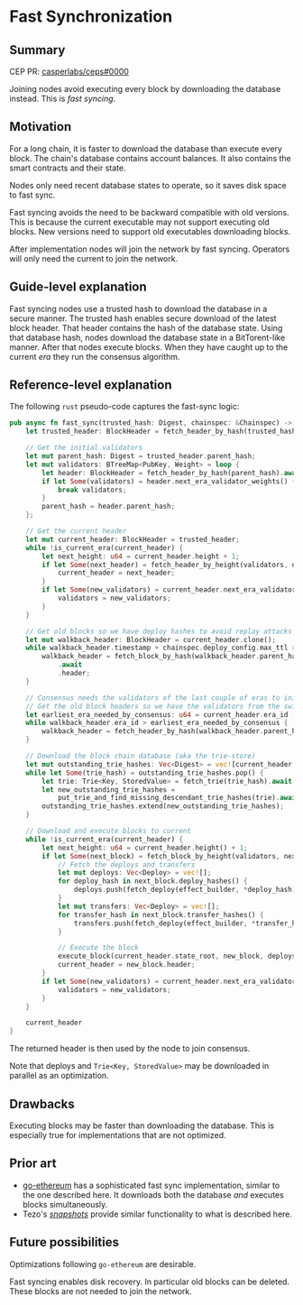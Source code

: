 # Fast Synchronization

## Summary

[summary]: #summary

CEP PR: [casperlabs/ceps#0000](https://github.com/casperlabs/ceps/pull/0000)

Joining nodes avoid executing every block by downloading the database
instead. This is *fast syncing*.

## Motivation

[motivation]: #motivation

For a long chain, it is faster to download the database than execute
every block. The chain's database contains account balances. It also
contains the smart contracts and their state.

Nodes only need recent database states to operate, so it saves disk
space to fast sync.

Fast syncing avoids the need to be backward compatible with old
versions. This is because the current executable may not support
executing old blocks. New versions need to support old executables
downloading blocks.

After implementation nodes will join the network by fast syncing.
Operators will only need the current to join the network.

## Guide-level explanation

[guide-level-explanation]: #guide-level-explanation

Fast syncing nodes use a trusted hash to download the database in a
secure manner. The trusted hash enables secure download of the latest
block header. That header contains the hash of the database state. Using
that database hash, nodes download the database state in a
BitTorent-like manner. After that nodes execute blocks. When they have
caught up to the current *era* they run the consensus algorithm.

## Reference-level explanation

[reference-level-explanation]: #reference-level-explanation

The following `rust` pseudo-code captures the fast-sync logic:

```rust
pub async fn fast_sync(trusted_hash: Digest, chainspec: &Chainspec) -> BlockHeader {
    let trusted_header: BlockHeader = fetch_header_by_hash(trusted_hash).await;

    // Get the initial validators
    let mut parent_hash: Digest = trusted_header.parent_hash;
    let mut validators: BTreeMap<PubKey, Weight> = loop {
        let header: BlockHeader = fetch_header_by_hash(parent_hash).await;
        if let Some(validators) = header.next_era_validator_weights() {
            break validators;
        }
        parent_hash = header.parent_hash;
    };

    // Get the current header
    let mut current_header: BlockHeader = trusted_header;
    while !is_current_era(current_header) {
        let next_height: u64 = current_header.height + 1;
        if let Some(next_header) = fetch_header_by_height(validators, next_height).await {
            current_header = next_header;
        }
        if let Some(new_validators) = current_header.next_era_validators_weights() {
            validators = new_validators;
        }
    }

    // Get old blocks so we have deploy hashes to avoid replay attacks
    let mut walkback_header: BlockHeader = current_header.clone();
    while walkback_header.timestamp + chainspec.deploy_config.max_ttl > Timestamp::now() {
        walkback_header = fetch_block_by_hash(walkback_header.parent_hash)
            .await
            .header;
    }

    // Consensus needs the validators of the last couple of eras to initialize
    // Get the old block headers so we have the validators from the switch-blocks
    let earliest_era_needed_by_consensus: u64 = current_header.era_id - 2;
    while walkback_header.era_id > earliest_era_needed_by_consensus {
        walkback_header = fetch_header_by_hash(walkback_header.parent_hash).await;
    }

    // Download the block chain database (aka the trie-store)
    let mut outstanding_trie_hashes: Vec<Digest> = vec![current_header.state_root];
    while let Some(trie_hash) = outstanding_trie_hashes.pop() {
        let trie: Trie<Key, StoredValue> = fetch_trie(trie_hash).await;
        let new_outstanding_trie_hashes =
            put_trie_and_find_missing_descendant_trie_hashes(trie).await;
        outstanding_trie_hashes.extend(new_outstanding_trie_hashes);
    }

    // Download and execute blocks to current
    while !is_current_era(current_header) {
        let next_height: u64 = current_header.height() + 1;
        if let Some(next_block) = fetch_block_by_height(validators, next_height).await {
            // Fetch the deploys and transfers
            let mut deploys: Vec<Deploy> = vec![];
            for deploy_hash in next_block.deploy_hashes() {
                deploys.push(fetch_deploy(effect_builder, *deploy_hash).await);
            }
            let mut transfers: Vec<Deploy> = vec![];
            for transfer_hash in next_block.transfer_hashes() {
                transfers.push(fetch_deploy(effect_builder, *transfer_hash).await);
            }

            // Execute the block
            execute_block(current_header.state_root, new_block, deploys, transfers).await;
            current_header = new_block.header;
        }
        if let Some(new_validators) = current_header.next_era_validators() {
            validators = new_validators;
        }
    }

    current_header
}  
```

The returned header is then used by the node to join consensus.

Note that deploys and `Trie<Key, StoredValue>` may be downloaded in
parallel as an optimization.

## Drawbacks

[drawbacks]: #drawbacks

Executing blocks may be faster than downloading the database. This is
especially true for implementations that are not optimized.

## Prior art

[prior-art]: #prior-art

-  [go-ethereum][1] has a sophisticated fast sync implementation, similar to the one
   described here. It downloads both the database *and* executes blocks simultaneously.
-  Tezo's [*snapshots*][2] provide similar functionality to what is described here.

[1]: https://geth.ethereum.org/docs/faq#:~:text=Q.%20How%20do%20Ethereum%20syncing%20work%3F
[2]: https://blog.nomadic-labs.com/introducing-snapshots-and-history-modes-for-the-tezos-node.html#:~:text=in%20the%C2%A0future.-,Snapshots,-As%20the%20chain

## Future possibilities

[future-possibilities]: #future-possibilities

Optimizations following `go-ethereum` are desirable.

Fast syncing enables disk recovery. In particular old blocks can be
deleted. These blocks are not needed to join the network.